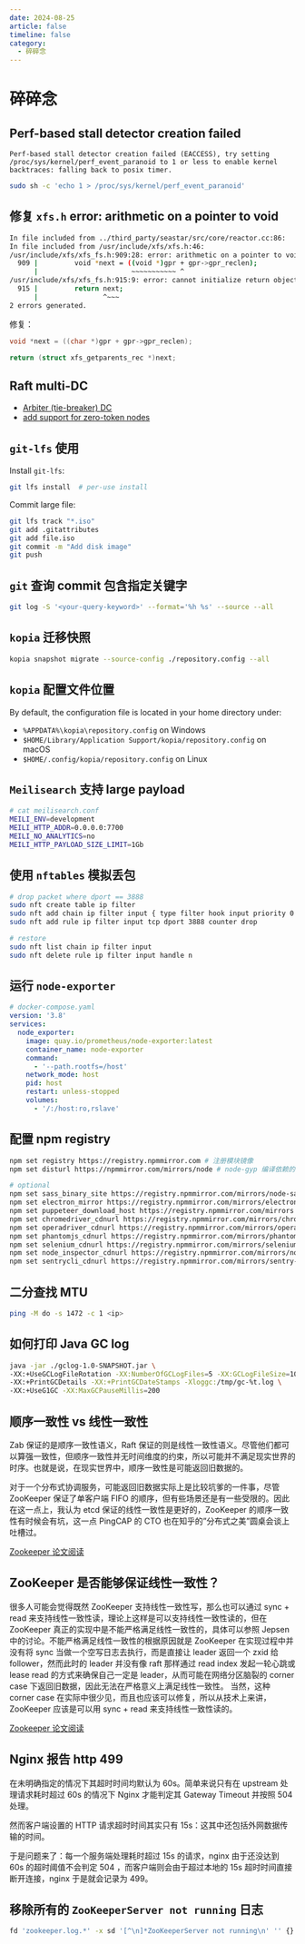 ```yaml
---
date: 2024-08-25
article: false
timeline: false
category:
  - 碎碎念
---
```


# 碎碎念

## Perf-based stall detector creation failed

```
Perf-based stall detector creation failed (EACCESS), try setting /proc/sys/kernel/perf_event_paranoid to 1 or less to enable kernel backtraces: falling back to posix timer.
```

```bash
sudo sh -c 'echo 1 > /proc/sys/kernel/perf_event_paranoid'
```

## 修复 `xfs.h` error: arithmetic on a pointer to void

```bash
In file included from ../third_party/seastar/src/core/reactor.cc:86:
In file included from /usr/include/xfs/xfs.h:46:
/usr/include/xfs/xfs_fs.h:909:28: error: arithmetic on a pointer to void
  909 |         void *next = ((void *)gpr + gpr->gpr_reclen);
      |                       ~~~~~~~~~~~ ^
/usr/include/xfs/xfs_fs.h:915:9: error: cannot initialize return object of type 'struct xfs_getparents_rec *' with an rvalue of type 'void *'
  915 |         return next;
      |                ^~~~
2 errors generated.
```

修复：

```c
void *next = ((char *)gpr + gpr->gpr_reclen);
```

```c
return (struct xfs_getparents_rec *)next;
```

## Raft multi-DC

- [Arbiter (tie-breaker) DC](https://github.com/scylladb/scylladb/issues/15360)
- [add support for zero-token nodes](https://github.com/scylladb/scylladb/pull/19684)

## `git-lfs` 使用

Install `git-lfs`:

```bash
git lfs install  # per-use install
```

Commit large file:

```bash
git lfs track "*.iso"
git add .gitattributes
git add file.iso
git commit -m "Add disk image"
git push
```

## `git` 查询 commit 包含指定关键字

```bash
git log -S '<your-query-keyword>' --format='%h %s' --source --all
```

## `kopia` 迁移快照

```bash
kopia snapshot migrate --source-config ./repository.config --all
```

## `kopia` 配置文件位置

By default, the configuration file is located in your home directory under:
- `%APPDATA%\kopia\repository.config` on Windows
- `$HOME/Library/Application Support/kopia/repository.config` on macOS
- `$HOME/.config/kopia/repository.config` on Linux

## `Meilisearch` 支持 large payload

```bash
# cat meilisearch.conf
MEILI_ENV=development
MEILI_HTTP_ADDR=0.0.0.0:7700
MEILI_NO_ANALYTICS=no
MEILI_HTTP_PAYLOAD_SIZE_LIMIT=1Gb
```

## 使用 `nftables` 模拟丢包

```bash
# drop packet where dport == 3888
sudo nft create table ip filter
sudo nft add chain ip filter input { type filter hook input priority 0 \; }
sudo nft add rule ip filter input tcp dport 3888 counter drop

# restore
sudo nft list chain ip filter input
sudo nft delete rule ip filter input handle n
```

## 运行 `node-exporter`

```yaml
# docker-compose.yaml
version: '3.8'
services:
  node_exporter:
    image: quay.io/prometheus/node-exporter:latest
    container_name: node-exporter
    command:
      - '--path.rootfs=/host'
    network_mode: host
    pid: host
    restart: unless-stopped
    volumes:
      - '/:/host:ro,rslave'
```

## 配置 npm registry

```bash
npm set registry https://registry.npmmirror.com # 注册模块镜像
npm set disturl https://npmmirror.com/mirrors/node # node-gyp 编译依赖的 node 源码镜像

# optional
npm set sass_binary_site https://registry.npmmirror.com/mirrors/node-sass # node-sass 二进制包镜像
npm set electron_mirror https://registry.npmmirror.com/mirrors/electron/ # electron 二进制包镜像
npm set puppeteer_download_host https://registry.npmmirror.com/mirrors # puppeteer 二进制包镜像
npm set chromedriver_cdnurl https://registry.npmmirror.com/mirrors/chromedriver # chromedriver 二进制包镜像
npm set operadriver_cdnurl https://registry.npmmirror.com/mirrors/operadriver # operadriver 二进制包镜像
npm set phantomjs_cdnurl https://registry.npmmirror.com/mirrors/phantomjs # phantomjs 二进制包镜像
npm set selenium_cdnurl https://registry.npmmirror.com/mirrors/selenium # selenium 二进制包镜像
npm set node_inspector_cdnurl https://registry.npmmirror.com/mirrors/node-inspector # node-inspector 二进制包镜像
npm set sentrycli_cdnurl https://registry.npmmirror.com/mirrors/sentry-cli # sentry-cli
```

## 二分查找 MTU

```bash
ping -M do -s 1472 -c 1 <ip>
```

## 如何打印 Java GC log

```bash
java -jar ./gclog-1.0-SNAPSHOT.jar \
-XX:+UseGCLogFileRotation -XX:NumberOfGCLogFiles=5 -XX:GCLogFileSize=10K \
-XX:+PrintGCDetails -XX:+PrintGCDateStamps -Xloggc:/tmp/gc-%t.log \
-XX:+UseG1GC -XX:MaxGCPauseMillis=200
```

## 顺序一致性 vs 线性一致性

Zab 保证的是顺序一致性语义，Raft 保证的则是线性一致性语义。尽管他们都可以算强一致性，但顺序一致性并无时间维度的约束，所以可能并不满足现实世界的时序。也就是说，在现实世界中，顺序一致性是可能返回旧数据的。

对于一个分布式协调服务，可能返回旧数据实际上是比较坑爹的一件事，尽管 ZooKeeper 保证了单客户端 FIFO 的顺序，但有些场景还是有一些受限的。因此在这一点上，我认为 etcd 保证的线性一致性是更好的，ZooKeeper 的顺序一致性有时候会有坑，这一点 PingCAP 的 CTO 也在知乎的”分布式之美”圆桌会谈上吐槽过。

[Zookeeper 论文阅读](https://tanxinyu.work/zookeeper-thesis/)

## ZooKeeper 是否能够保证线性一致性？
很多人可能会觉得既然 ZooKeeper 支持线性一致性写，那么也可以通过 sync + read 来支持线性一致性读，理论上这样是可以支持线性一致性读的，但在 ZooKeeper 真正的实现中是不能严格满足线性一致性的，具体可以参照 Jepsen 中的讨论。不能严格满足线性一致性的根据原因就是 ZooKeeper 在实现过程中并没有将 sync 当做一个空写日志去执行，而是直接让 leader 返回一个 zxid 给 follower，然而此时的 leader 并没有像 raft 那样通过 read index 发起一轮心跳或 lease read 的方式来确保自己一定是 leader，从而可能在网络分区脑裂的 corner case 下返回旧数据，因此无法在严格意义上满足线性一致性。
当然，这种 corner case 在实际中很少见，而且也应该可以修复，所以从技术上来讲，ZooKeeper 应该是可以用 sync + read 来支持线性一致性读的。

[Zookeeper 论文阅读](https://tanxinyu.work/zookeeper-thesis/)

## Nginx 报告 http 499

在未明确指定的情况下其超时时间均默认为 60s。简单来说只有在 upstream 处理请求耗时超过 60s 的情况下 Nginx 才能判定其 Gateway Timeout 并按照 504 处理。

然而客户端设置的 HTTP 请求超时时间其实只有 15s：这其中还包括外网数据传输的时间。

于是问题来了：每一个服务端处理耗时超过 15s 的请求，nginx 由于还没达到 60s 的超时阈值不会判定 504 ，而客户端则会由于超过本地的 15s 超时时间直接断开连接，nginx 于是就会记录为 499。

## 移除所有的 `ZooKeeperServer not running` 日志

```bash
fd 'zookeeper.log.*' -x sd '[^\n]*ZooKeeperServer not running\n' '' {}
```
